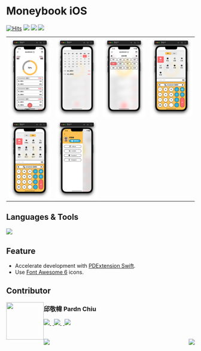 # Moneybook iOS

<a href="https://hits.sh/github.com/pardnchiu/moneybook-ios/"><img alt="Hits" src="https://hits.sh/github.com/pardnchiu/moneybook-ios.svg?label=Hit"/></a> <img src="https://img.shields.io/github/repo-size/pardnchiu/moneybook-ios?label=Size"> <img src="https://img.shields.io/github/license/pardnchiu/moneybook-ios?label=License"> <img src="https://img.shields.io/badge/Developer-邱敬幃%20Pardn%20Chiu-A374BF">

| | | | |
| - | - | - | - |
| ![Moneybook iOS - Pardn Chiu](./image/home.png) | ![Moneybook iOS - Pardn Chiu](./image/date.png) | ![Moneybook iOS - Pardn Chiu](./image/month.png) | ![Moneybook iOS - Pardn Chiu](./image/income.png) |
| ![Moneybook iOS - Pardn Chiu](./image/cost.png) | ![Moneybook iOS - Pardn Chiu](./image/tab.png) | ||

## Languages & Tools

![](https://skillicons.dev/icons?i=swift)

## Feature

- Accelerate development with  [PDExtension Swift](https://github.com/pardnchiu/PDExtension-swift).
- Use [Font Awesome 6](https://fontawesome.com/v6/search) icons.

## Contributor

<img src="https://pardn.io/image/head-s.jpg" align="left" width="100" height="100">

### 邱敬幃 Pardn Chiu

<a href="mailto:mail@pardn.ltd">
  <img src="https://pardn.io/image/mail.svg">
</a>&nbsp<a href="https://linkedin.com/in/pardnchiu">
  <img src="https://skillicons.dev/icons?i=linkedin">
</a>&nbsp<a href="https://pardn.io/blog">
  <img src="https://pardn.io/image/blog.svg">
</a>

<br>
<br>
<br>

<a href="https://github.com/pardnchiu/personal-profile-page">
  <img align=left src="https://pardn.io/image/left.svg" height=32>
</a>
<a href="https://github.com/pardnchiu/firebase-messaging-ios">
  <img align=right src="https://pardn.io/image/right.svg" height=32>
</a>
